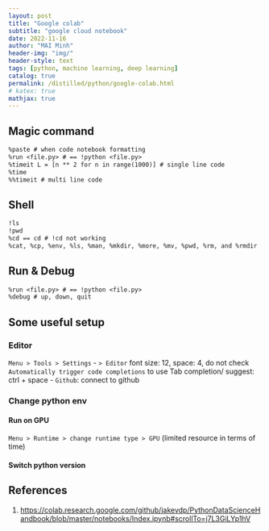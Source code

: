 ```yaml
---
layout: post
title: "Google colab"
subtitle: "google cloud notebook"
date: 2022-11-16
author: "MAI Minh"
header-img: "img/"
header-style: text
tags: [python, machine learning, deep learning]
catalog: true
permalink: /distilled/python/google-colab.html
# katex: true
mathjax: true
---
```


<!-- <b>Last modified: <script>document.write( document.lastModified );</script> -->

## Magic command

```txt
%paste # when code notebook formatting
%run <file.py> # == !python <file.py>
%timeit L = [n ** 2 for n in range(1000)] # single line code
%time 
%%timeit # multi line code
```

## Shell

```txt
!ls
!pwd
%cd == cd # !cd not working
%cat, %cp, %env, %ls, %man, %mkdir, %more, %mv, %pwd, %rm, and %rmdir
```

## Run & Debug

```txt
%run <file.py> # == !python <file.py>
%debug # up, down, quit
```

## Some useful setup

### Editor

`Menu > Tools > Settings`
    - `> Editor` font size: 12, space: 4, do not check `Automatically trigger code completions` to use Tab completion/ suggest: ctrl + space
    - `Github`: connect to github

### Change python env

#### Run on GPU 

`Menu > Runtime > change runtime type > GPU` (limited resource in terms of time)

#### Switch python version


## References

1. <https://colab.research.google.com/github/jakevdp/PythonDataScienceHandbook/blob/master/notebooks/Index.ipynb#scrollTo=j7L3GiLYp1hV>
